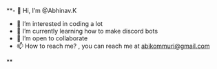**- 👋 Hi, I’m @Abhinav.K
- 👀 I’m interested in coding a lot
- 🌱 I’m currently learning how to make discord bots 
- 💞️ I’m open to collaborate 
- 📫 How to reach me? , you can reach me at abikommuri@gmail.com

<!---
HypertextAssasin/HypertextAssasin is a ✨ special ✨ repository because its `README.md` (this file) appears on your GitHub profile.
You can click the Preview link to take a look at your changes.
--->
**
